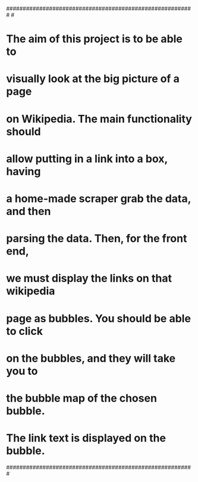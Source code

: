 #########################################################							#
#	The aim of this project is to be able to	#
#	visually look at the big picture of a page	#
#	on Wikipedia. The main functionality should	#
#	allow putting in a link into a box, having	#
#	a home-made scraper grab the data, and then	#
#	parsing the data. Then, for the front end,	#
#	we must display the links on that wikipedia	#
#	page as bubbles. You should be able to click 	#
#	on the bubbles, and they will take you to 	#
#	the bubble map of the chosen bubble.		#
#	The link text is displayed on the bubble.	#
#########################################################		

	
